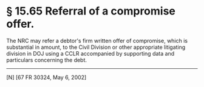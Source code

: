 # § 15.65   Referral of a compromise offer.

The NRC may refer a debtor's firm written offer of compromise, which is substantial in amount, to the Civil Division or other appropriate litigating division in DOJ using a CCLR accompanied by supporting data and particulars concerning the debt.



---

[N] [67 FR 30324, May 6, 2002]




